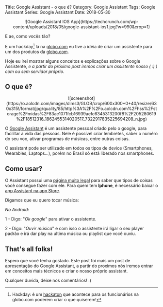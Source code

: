 Title: Google Assistant - o que é?
Category: Google Assistant
Tags: Google Assistant
Series: Google Assistant
Date: 2018-05-30

<center>![Google Assistant IOS App](https://techcrunch.com/wp-content/uploads/2018/05/google-assistant-ios1.jpg?w=990&crop=1)</center>
<!-- PELICAN_END_SUMMARY -->

E ae, como vocês tão?

E um hackday[^1] lá na [globo.com](https://globo.com) eu tive a idéia de criar um assistente para um dos produtos da [globo.com](https://globo.com).

Hoje eu irei mostrar alguns conceitos e explicações sobre o Google Assistente, _e a partir do próximo post iremos criar um assistente nosso ( :) ) com ou sem servidor próprio_.


## O que é?

<center>![screenshot](https://o.aolcdn.com/images/dims3/GLOB/crop/600x300+0+40/resize/630x315!/format/jpg/quality/85/http%3A%2F%2Fo.aolcdn.com%2Fhss%2Fstorage%2Fmidas%2F83ae1071fcb16939aefc6345313200f8%2F205280619%2F18512316_1862455314020517_7322917835225694208_n.jpg)</center>

O [Google Assistant](https://assistant.google.com/intl/pt_br/) é um assistente pessoal criado pelo o google, para facilitar a vida das pessoas.
Nele é possível criar lembretes, saber o numéro do seu voo, ativar programas de músicas, entre outras coisas.

O assistant pode ser utilizado em todos os tipos de device (Smartphones, Wearables, Laptops...), porém no Brasil só está liberado nos smartphones.

## Como usar?

O Assistant possui uma [página muito legal](https://assistant.google.com/explore?hl=pt_br) para saber que tipos de coisas você consegue fazer com ele.
Para quem tem **Iphone**, é necessário baixar o [app Assistant na app Store](https://itunes.apple.com/br/app/google-assistente/id1220976145).

Digamos que eu quero tocar música:

_No Android:_

1 - Digo: "_Ok google_" para ativar o assistente.

2 - Digo: "_Ouvir música_" e com isso o assistente irá ligar o seu player padrão e irá dar play na ultima música ou playlist que você ouviu.


## That's all folks!

Espero que você tenha gostado. Este post foi mais um post de apresentação do Google Assistant, a partir do proximos nós iremos entrar em conceitos mais técnicos e criar o nosso próprio assistant.


[^1]:Hackday: é um [hackaton](https://pt.wikipedia.org/wiki/Hackathon) que acontece para os funcionários na globo.com poderem criar o que quiserem!


Qualquer duvida, deixe nos comentários! :)
